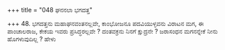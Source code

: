 +++
title = "048 ಘನನಲಾ ಭಗದತ್ತ"

+++
48. ಭಗದತ್ತನು ಮಹಾಘನವಂತನಲ್ಲವೇ, ಕಾಂಭೋಜನೂ ಪದವಿಯುಳ್ಳವನು ವಿರಾಟನ ಮಗ, ಈ ಪಾಂಚಾಲರಾಜ, ಕೇಕಯ ಇವರು ಪ್ರಸಿದ್ಧರಲ್ಲವೇ ? ದಂತವಕ್ರನು ನಿನಗೆ ಕ್ಷುದ್ರನೇ  ? ಜರಾಸಂಧನ ಮಗನನ್ನೇಕೆ ನೀನು ಹೊಗಳುವುದಿಲ್ಲ ? ಹೇಳು